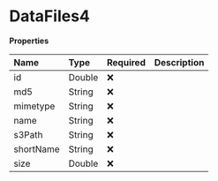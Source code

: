 # DataFiles4

**Properties**

| Name      | Type   | Required | Description |
| :-------- | :----- | :------- | :---------- |
| id        | Double | ❌       |             |
| md5       | String | ❌       |             |
| mimetype  | String | ❌       |             |
| name      | String | ❌       |             |
| s3Path    | String | ❌       |             |
| shortName | String | ❌       |             |
| size      | Double | ❌       |             |
